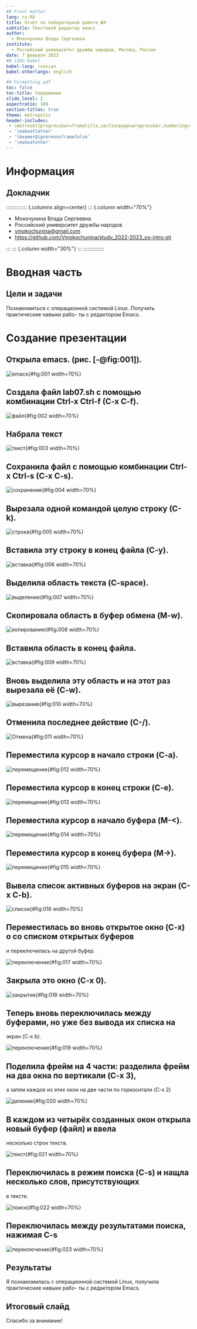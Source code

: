 ```yaml
---
## Front matter
lang: ru-RU
title: Отчёт по лабораторной работе №9
subtitle: Текстовой редактор emacs
author:
  - Мокочунина Влада Сергеевна
institute:
  - Российский университет дружбы народов, Москва, Россия
date: 7 февраля 2023
## i18n babel
babel-lang: russian
babel-otherlangs: english

## Formatting pdf
toc: false
toc-title: Содержание
slide_level: 2
aspectratio: 169
section-titles: true
theme: metropolis
header-includes:
 - \metroset{progressbar=frametitle,sectionpage=progressbar,numbering=fraction}
 - '\makeatletter'
 - '\beamer@ignorenonframefalse'
 - '\makeatother'
---
```


# Информация

## Докладчик

:::::::::::::: {.columns align=center}
::: {.column width="70%"}

  * Мокочунина Влада Сергеевна
  * Российский университет дружбы народов
  * [vmokochunina@gmail.com](mailto:vmokochunina@gmail.com)
  * <https://github.com/Vmokochunina/study_2022-2023_os-intro.git>

:::
::: {.column width="30%"}
:::
::::::::::::::
# Вводная часть

## Цели и задачи

Познакомиться с операционной системой Linux. Получить практические навыки рабо-
ты с редактором Emacs.

# Создание презентации

## Открыла emacs. (рис. [-@fig:001]).

![emacs](image/1.png){#fig:001 width=70%}

## Создала файл lab07.sh с помощью комбинации Ctrl-x Ctrl-f (C-x C-f).

![файл](image/2.png){#fig:002 width=70%}

## Набрала текст

![текст](image/3.png){#fig:003 width=70%}

## Сохранила файл с помощью комбинации Ctrl-x Ctrl-s (C-x C-s).

![сохранение](image/4.png){#fig:004 width=70%}

## Вырезала одной командой целую строку (С-k).

![строка](image/5.png){#fig:005 width=70%}

## Вставила эту строку в конец файла (C-y).

![вставка](image/6.png){#fig:006 width=70%}

## Выделила область текста (C-space).

![выделение](image/7.png){#fig:007 width=70%}

## Скопировала область в буфер обмена (M-w).

![копирование](image/8.png){#fig:008 width=70%}

## Вставила область в конец файла.

![вставка](image/9.png){#fig:009 width=70%}

## Вновь выделила эту область и на этот раз вырезала её (C-w).

![вырезание](image/10.png){#fig:010 width=70%}

## Отменила последнее действие (C-/).

![Отмена](image/11.png){#fig:011 width=70%}

## Переместила курсор в начало строки (C-a).

![перемещение](image/12.png){#fig:012 width=70%}

## Переместила курсор в конец строки (C-e).

![перемещение](image/13.png){#fig:013 width=70%}

## Переместила курсор в начало буфера (M-<).

![перемещение](image/14.png){#fig:014 width=70%}

## Переместила курсор в конец буфера (M->).

![перемещение](image/15.png){#fig:015 width=70%}

## Вывела список активных буферов на экран (C-x C-b).

![список](image/16.png){#fig:016 width=70%}

## Переместилась во вновь открытое окно (C-x) o со списком открытых буферов
и переключилась на другой буфер.

![переключение](image/17.png){#fig:017 width=70%}

## Закрыла это окно (C-x 0).

![закрытие](image/18.png){#fig:018 width=70%}

## Теперь вновь переключилась между буферами, но уже без вывода их списка на
экран (C-x b).

![переключение](image/19.png){#fig:019 width=70%}

## Поделила фрейм на 4 части: разделила фрейм на два окна по вертикали (C-x 3),
а затем каждое из этих окон на две части по горизонтали (C-x 2)

![деление](image/20.png){#fig:020 width=70%}

## В каждом из четырёх созданных окон открыла новый буфер (файл) и ввела
несколько строк текста.

![текст](image/21.png){#fig:021 width=70%}

## Переключилась в режим поиска (C-s) и нащла несколько слов, присутствующих
в тексте.

![поиск](image/22.png){#fig:022 width=70%}

## Переключилась между результатами поиска, нажимая C-s

![переключение](image/23.png){#fig:023 width=70%}


## Результаты

Я познакомилась с операционной системой Linux, получила практические навыки рабо-
ты с редактором Emacs.

## Итоговый слайд

Спасибо за внимание!
